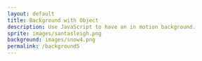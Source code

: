 ```yaml
---
layout: default
title: Background with Object
description: Use JavaScript to have an in motion background.
sprite: images/santasleigh.png
background: images/snow4.png
permalink: /background5
---
```

<!-- Below is the game world -->
<canvas id="world"></canvas>


<script>
  // Defines the canvas element where the game is drawn
  const canvas = document.getElementById("world");
  // Context is used to draw 2D graphics on the canvas
  const ctx = canvas.getContext('2d');
  // Setting up image objects for background and sprite
  const backgroundImg = new Image();
  const spriteImg = new Image();
  // Load the background image from Jekyll front-matter
  backgroundImg.src = '{{page.background}}';
  // Load the sprite image from Jekyll front-matter
  spriteImg.src = '{{page.sprite}}';

  // Track when images are fully loaded before starting
  let imagesLoaded = 0;
  backgroundImg.onload = function() {
    imagesLoaded++; // Count background loaded
    startGameWorld(); // Attempt to start game world
  };
  spriteImg.onload = function() {
    imagesLoaded++; // Count sprite loaded
    startGameWorld(); // Attempt to start game world
  };

  function startGameWorld() {
    if (imagesLoaded < 2) return; // Ensure both images are ready

    // Base class for any object in the game
    class GameObject {
      constructor(image, width, height, x = 0, y = 0, speedRatio = 0) {
        this.image = image; // Image to draw
        this.width = width; // Object width
        this.height = height; // Object height
        this.x = x; // X position
        this.y = y; // Y position
        this.speedRatio = speedRatio; // Speed factor relative to game speed
        this.speed = GameWorld.gameSpeed * this.speedRatio; // Final speed
      }
      update() {} // Placeholder for movement/logic
      draw(ctx) {
        ctx.drawImage(this.image, this.x, this.y, this.width, this.height); // Render image
      }
    }

    // Background that scrolls infinitely
    class Background extends GameObject {
      constructor(image, gameWorld) {
        // Stretch to fill entire canvas, slight speed
        super(image, gameWorld.width, gameWorld.height, 0, 0, 0.1);
      }
      update() {
        this.x = (this.x - this.speed) % this.width; // Loop background
      }
      draw(ctx) {
        ctx.drawImage(this.image, this.x, this.y, this.width, this.height);
        ctx.drawImage(this.image, this.x + this.width, this.y, this.width, this.height); // Draw 2 copies for seamless loop
      }
    }

    // Player class that bobs up and down
    class Player extends GameObject {
      constructor(image, gameWorld) {
        const width = image.naturalWidth * 1.5;  // Scale sprite up
        const height = image.naturalHeight * 1.5; // Maintain proportions
        const x = (gameWorld.width - width) / 2;  // Center horizontally
        const y = (gameWorld.height - height) / 2; // Center vertically
        super(image, width, height, x, y);
        this.baseY = y; // Remember base Y position
        this.frame = 0; // Track animation frame
      }
      update() {
        // Move up/down in sine wave motion
        this.y = this.baseY + Math.sin(this.frame * 0.05) * 20;
        this.frame++; // Advance animation
      }
    }

    // The entire game container
    class GameWorld {
      static gameSpeed = 5; // Global speed factor
      constructor(backgroundImg, spriteImg) {
        this.canvas = document.getElementById("world"); // Reference canvas
        this.ctx = this.canvas.getContext('2d'); // Drawing context
        this.width = window.innerWidth;  // Full screen width
        this.height = window.innerHeight; // Full screen height
        this.canvas.width = this.width; // Apply width to canvas
        this.canvas.height = this.height; // Apply height to canvas
        this.canvas.style.width = `${this.width}px`; // Style width
        this.canvas.style.height = `${this.height}px`; // Style height
        this.canvas.style.position = 'absolute'; // Place absolute
        this.canvas.style.left = `0px`; // Align left
        this.canvas.style.top = `${(window.innerHeight - this.height) / 2}px`; // Align top

        // Add objects to the game world (background + player)
        this.objects = [
         new Background(backgroundImg, this),
         new Player(spriteImg, this)
        ];
      }
      gameLoop() {
        this.ctx.clearRect(0, 0, this.width, this.height); // Clear frame
        for (const obj of this.objects) {
          obj.update(); // Update each object
          obj.draw(this.ctx); // Draw each object
        }
        requestAnimationFrame(this.gameLoop.bind(this)); // Keep looping
      }
      start() {
        this.gameLoop(); // Begin animation loop
      }
    }

    // Create game world and start running
    const world = new GameWorld(backgroundImg, spriteImg);
    world.start();
  }
</script>